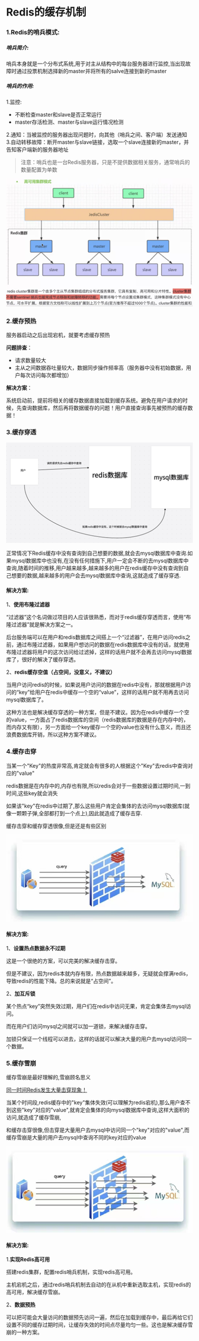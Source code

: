 # Redis的缓存机制

### 1.Redis的哨兵模式:

##### 哨兵简介:

哨兵本身就是一个分布式系统,用于对主从结构中的每台服务器进行监控,当出现故障时通过投票机制选择新的master并将所有的salve连接到新的master

##### 哨兵的作用:

1.监控:

- 不断检查master和slave是否正常运行
- master存活检测、master与slave运行情况检测

2.通知：当被监控的服务器出现问题时，向其他（哨兵之间、客户端）发送通知
3.自动转移故障：断开master与slave链接，选取一个slave连接新的master，并告知客户端新的服务器地址

> 注意：哨兵也是一台Redis服务器，只是不提供数据相关服务，通常哨兵的数量配置为单数

![image-20221221155738196](images/image-20221221155738196.png)

### 2.缓存预热

服务器启动之后出现宕机，就要考虑缓存预热

**问题排查**：

- 请求数量较大
- 主从之间数据吞吐量较大，数据同步操作频率高（服务器中没有初始数据，用户每次访问每次都增加）

**解决方案**：

系统启动前，提前将相关的缓存数据直接加载到缓存系统。避免在用户请求的时候，先查询数据库，然后再将数据缓存的问题！用户直接查询事先被预热的缓存数据！

### 3.缓存穿透

![image-20221214195922343](images/image-20221214195922343.png)

正常情况下Redis缓存中没有查询到自己想要的数据,就会去mysql数据库中查询.如果mysql数据库中也没有,在没有任何措施下,用户一定会不断的去mysql数据库中查询,随着时间的推移,用户越来越多,越来越多的用户在redis缓存中没有查询到自己想要的数据,越来越多的用户会去mysql数据库中查询,这就造成了缓存穿透.

#### 解决方案:

1、**使用布隆过滤器**

“过滤器”这个名词做过项目的人应该很熟悉，而对于redis缓存穿透而言，使用“布隆过滤器”就是解决方案之一。

后台服务端可以在用户和redis数据库之间搭上一个“过滤器”，在用户访问redis之前，通过布隆过滤器，如果用户想访问的数据在redis数据库中没有的话，就使用布隆过滤器将用户的这次访问给过滤掉，这样的话用户就不会再去访问mysql数据库了，很好的解决了缓存穿透。

2、**redis缓存空值（占空间，没意义，不建议）**

当用户访问redis的时候，如果说用户访问的数据在redis中没有，那就根据用户访问的“key”给用户在redis中缓存一个空的“value”，这样的话用户就不用再去访问mysql数据库了。

这种方法也是解决缓存穿透的一种方案，但是不建议。因为在redis中缓存一个空的value，一方面占了redis数据库的空间（redis数据库的数据是存在内存中的，而内存又有限），另一方面给一个key缓存一个空的value也没有什么意义，而且还浪费数据库开销，所以这种方案不建议。


### 4.缓存击穿

当某一个"Key"的热度非常高,肯定就会有很多的人根据这个"Key"去redis中查询对应的"value"

redis数据是在内存中的,内存也有限,所以redis会对于一些数据设置过期时间,一到时间,这些key就会消失

如果该"key"在redis中过期了,那么这些用户肯定会集体的去访问mysql数据库(就像一颗颗子弹,全部都打到一个点上),因此就造成了缓存击穿.

缓存击穿和缓存穿透很像,但是还是有些区别

![image-20220519104434652](images/image-20220519104434652.png)

#### 解决方案:

1、**设置热点数据永不过期**

这是一个很绝的方案，可以完美的解决缓存击穿。

但是不建议，因为redis本就内存有限，热点数据越来越多，无疑就会撑满redis，导致redis的性能下降。总的来说就是“占空间”。

2、**加互斥锁**

某个热点“key”突然失效过期，用户们在redis中访问无果，肯定会集体去mysql访问。

而在用户们访问mysql之间就可以加一道锁，来解决缓存击穿。

加锁只保证一个线程可以进去，这样的话就可以解决大量的用户去mysql访问同一个数据。

### 5.缓存雪崩

缓存雪崩是最好理解的,雪崩顾名思义

<u>同一时间Redis发生大量击穿现象！</u>

当某个时间段,redis缓存中的"key"集体失效(可以理解为redis宕机),那么用户查不到这些"key"对应的"value",就肯定会集体的向mysql数据库中查询,这样大面积的访问,就造成了缓存雪崩,

和缓存击穿很像,但击穿是大量用户去mysql中访问同一个"key"对应的"value",而缓存雪崩是大量的用户去mysql中查询不同的key对应的value

![image-20220519105212606](images/image-20220519105212606.png)

#### 解决方案:

1.**实现Redis高可用**

搭建redis集群，配置redis哨兵机制，实现redis高可用。

主机宕机之后，通过redis哨兵机制去自动的在从机中重新选取主机，实现redis的高可用，解决缓存雪崩。

2、**数据预热**

可以把可能会大量访问的数据预先访问一遍，然后在加载到缓存中，最后再给它们设置不同的缓存过期时间，让缓存失效的时间点尽量均匀一些。这也是解决缓存雪崩的一种方案。